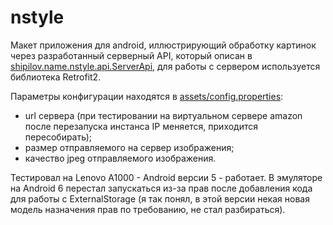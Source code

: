 # nstyle
Макет приложения для android, иллюстрирующий обработку картинок через разработанный серверный API, который описан в [shipilov.name.nstyle.api.ServerApi](https://github.com/ilyashipilov/nstyle/blob/master/NStylePrototype/src/main/java/shipilov/name/nstyle/api/ServerApi.java), для работы с сервером используется библиотека Retrofit2. 

Параметры конфигурации находятся в [assets/config.properties](https://github.com/ilyashipilov/nstyle/blob/master/NStylePrototype/src/main/assets/config.properties):
- url сервера (при тестировании на виртуальном сервере amazon после перезапуска инстанса IP меняется, приходится пересобирать);
- размер отправляемого на сервер изображения;
- качество jpeg отправляемого изображения.

Тестировал на Lenovo A1000 - Android версии 5 - работает. 
В эмуляторе на Android 6 перестал запускаться из-за прав после добавления кода для работы с ExternalStorage (я так понял, в этой версии некая новая модель назначения прав по требованию, не стал разбираться).
